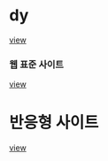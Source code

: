 # dy
<a href="https://veritedy.github.io/dy/html/">view</a>

<h3>웹 표준 사이트</h3>
<a href="https://veritedy.github.io/dy/html/webstandard/index.html">view</a>

<h1>반응형 사이트</h1>
<a href="https://veritedy.github.io/dy/html/responsive/index.html">view</a>

